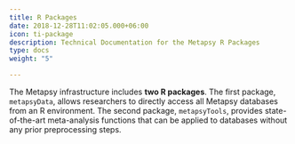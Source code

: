 ```yaml
---
title: R Packages
date: 2018-12-28T11:02:05.000+06:00
icon: ti-package
description: Technical Documentation for the Metapsy R Packages
type: docs
weight: "5"

---
```

The Metapsy infrastructure includes **two R packages**. The first package, `metapsyData`, allows researchers to directly access all Metapsy databases from an R environment. The second package, `metapsyTools`, provides state-of-the-art meta-analysis functions that can be applied to databases without any prior preprocessing steps.

 